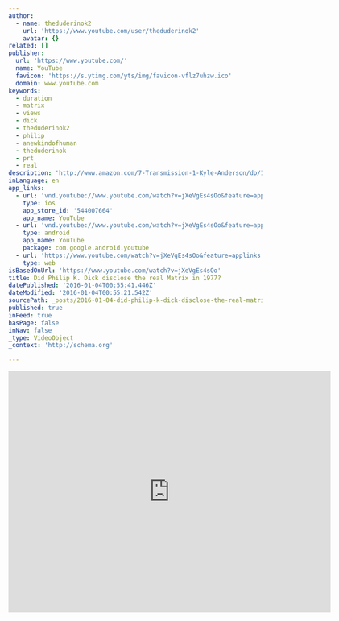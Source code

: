```yaml
---
author:
  - name: theduderinok2
    url: 'https://www.youtube.com/user/theduderinok2'
    avatar: {}
related: []
publisher:
  url: 'https://www.youtube.com/'
  name: YouTube
  favicon: 'https://s.ytimg.com/yts/img/favicon-vflz7uhzw.ico'
  domain: www.youtube.com
keywords:
  - duration
  - matrix
  - views
  - dick
  - theduderinok2
  - philip
  - anewkindofhuman
  - theduderinok
  - prt
  - real
description: 'http://www.amazon.com/7-Transmission-1-Kyle-Anderson/dp/1457991284 https://www.facebook.com/Theduderinok vid created by theduderinok. originally uploaded to my old channel'
inLanguage: en
app_links:
  - url: 'vnd.youtube://www.youtube.com/watch?v=jXeVgEs4sOo&feature=applinks'
    type: ios
    app_store_id: '544007664'
    app_name: YouTube
  - url: 'vnd.youtube://www.youtube.com/watch?v=jXeVgEs4sOo&feature=applinks'
    type: android
    app_name: YouTube
    package: com.google.android.youtube
  - url: 'https://www.youtube.com/watch?v=jXeVgEs4sOo&feature=applinks'
    type: web
isBasedOnUrl: 'https://www.youtube.com/watch?v=jXeVgEs4sOo'
title: Did Philip K. Dick disclose the real Matrix in 1977?
datePublished: '2016-01-04T00:55:41.446Z'
dateModified: '2016-01-04T00:55:21.542Z'
sourcePath: _posts/2016-01-04-did-philip-k-dick-disclose-the-real-matrix-in-1977.md
published: true
inFeed: true
hasPage: false
inNav: false
_type: VideoObject
_context: 'http://schema.org'

---
```

<iframe src="https://cdn.embedly.com/widgets/media.html?src=https%3A%2F%2Fwww.youtube.com%2Fembed%2FjXeVgEs4sOo%3Ffeature%3Doembed&amp;url=https%3A%2F%2Fwww.youtube.com%2Fwatch%3Fv%3DjXeVgEs4sOo&amp;image=https%3A%2F%2Fi.ytimg.com%2Fvi%2FjXeVgEs4sOo%2Fhqdefault.jpg&amp;key=b7d04c9b404c499eba89ee7072e1c4f7&amp;type=text%2Fhtml&amp;schema=youtube" width="640" height="480" scrolling="no" frameborder="0" allowfullscreen="allowfullscreen" style=""></iframe>